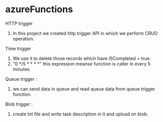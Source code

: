 # azureFunctions

HTTP trigger

1. In this project we created http trigger API in which we perform CRUD operation.

Time trigger 
1. We use it to delete those records which have ISCompleted = true.
2. "0 */5 * * * *" this expression meanse function is caller in every 5 minutes.

Queue trigger :
1. we can send data in queue and read queue data from queue trigger function.

Blob trigger :
1. create txt file and write task description in it and upload on blob.

